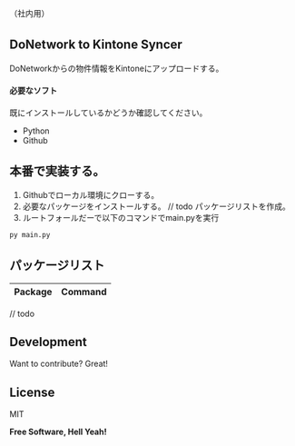 （社内用）
## DoNetwork to Kintone Syncer　


DoNetworkからの物件情報をKintoneにアップロードする。

#### 必要なソフト
既にインストールしているかどうか確認してください。
- Python
- Github

## 本番で実装する。

1. Githubでローカル環境にクローする。
2. 必要なパッケージをインストールする。 // todo パッケージリストを作成。
3. ルートフォールだーで以下のコマンドでmain.pyを実行
```sh
py main.py
```

## パッケージリスト

| Package | Command |
| ------ | ------ |

// todo

## Development

Want to contribute? Great!


## License

MIT

**Free Software, Hell Yeah!**

